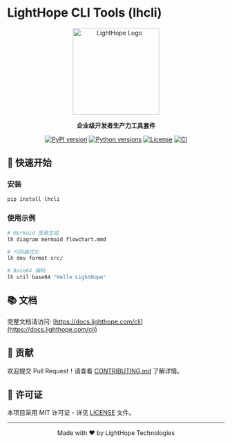 # LightHope CLI Tools (lhcli)

<p align="center">
  <img src="https://lighthope.com/logo.png" alt="LightHope Logo" width="200">
</p>

<p align="center">
  <strong>企业级开发者生产力工具套件</strong>
</p>

<p align="center">
  <a href="https://pypi.org/project/lhcli/"><img src="https://img.shields.io/pypi/v/lhcli.svg" alt="PyPI version"></a>
  <a href="https://pypi.org/project/lhcli/"><img src="https://img.shields.io/pypi/pyversions/lhcli.svg" alt="Python versions"></a>
  <a href="https://github.com/lighthope-tech/lhcli/blob/main/LICENSE"><img src="https://img.shields.io/github/license/lighthope-tech/lhcli.svg" alt="License"></a>
  <a href="https://github.com/lighthope-tech/lhcli/actions"><img src="https://github.com/lighthope-tech/lhcli/workflows/CI/badge.svg" alt="CI"></a>
</p>

## 🚀 快速开始

### 安装

```bash
pip install lhcli
```

### 使用示例

```bash
# Mermaid 图表生成
lh diagram mermaid flowchart.mmd

# 代码格式化
lh dev format src/

# Base64 编码
lh util base64 "Hello LightHope"
```

## 📚 文档

完整文档请访问: [https://docs.lighthope.com/cli](https://docs.lighthope.com/cli)

## 🤝 贡献

欢迎提交 Pull Request！请查看 [CONTRIBUTING.md](CONTRIBUTING.md) 了解详情。

## 📄 许可证

本项目采用 MIT 许可证 - 详见 [LICENSE](LICENSE) 文件。

---

<p align="center">Made with ❤️ by LightHope Technologies</p>
